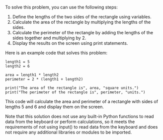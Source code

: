 To solve this problem, you can use the following steps:

1. Define the lengths of the two sides of the rectangle using variables.
2. Calculate the area of the rectangle by multiplying the lengths of the sides.
3. Calculate the perimeter of the rectangle by adding the lengths of the sides together and multiplying by 2.
4. Display the results on the screen using print statements.

Here is an example code that solves this problem:
```
length1 = 5
length2 = 6

area = length1 * length2
perimeter = 2 * (length1 + length2)

print("The area of the rectangle is", area, "square units.")
print("The perimeter of the rectangle is", perimeter, "units.")
```
This code will calculate the area and perimeter of a rectangle with sides of lengths 5 and 6 and display them on the screen.

Note that this solution does not use any built-in Python functions to read data from the keyboard or perform calculations, so it meets the requirements of not using input() to read data from the keyboard and does not require any additional libraries or modules to be imported.